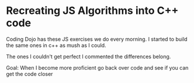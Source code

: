 # Recreating JS Algorithms into C++ code

Coding Dojo has these JS exercises we do every morning. I started to build the same ones in c++ as mush as I could. 

The ones I couldn't get perfect I commented the differences belong. 

Goal: When I become more proficient go back over code and see if you can get the code closer
